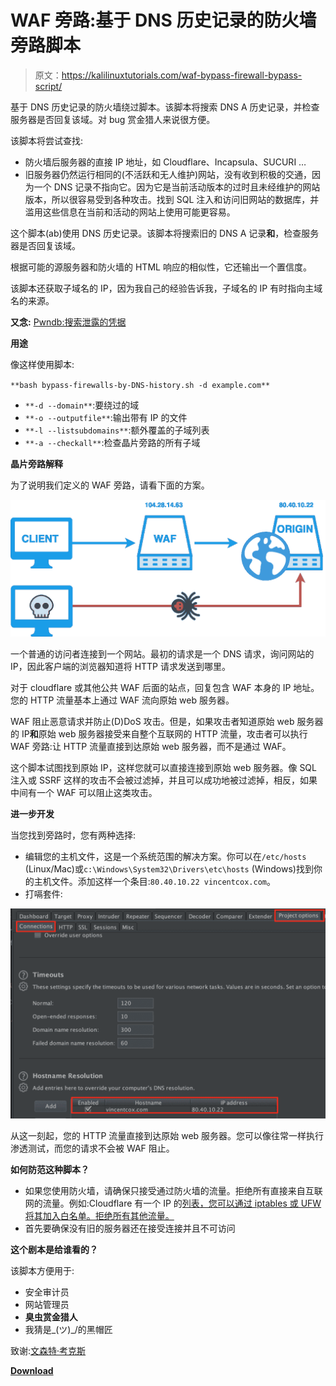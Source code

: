# WAF 旁路:基于 DNS 历史记录的防火墙旁路脚本

> 原文：<https://kalilinuxtutorials.com/waf-bypass-firewall-bypass-script/>

基于 DNS 历史记录的防火墙绕过脚本。该脚本将搜索 DNS A 历史记录，并检查服务器是否回复该域。对 bug 赏金猎人来说很方便。

该脚本将尝试查找:

*   防火墙后服务器的直接 IP 地址，如 Cloudflare、Incapsula、SUCURI …
*   旧服务器仍然运行相同的(不活跃和无人维护)网站，没有收到积极的交通，因为一个 DNS 记录不指向它。因为它是当前活动版本的过时且未经维护的网站版本，所以很容易受到各种攻击。找到 SQL 注入和访问旧网站的数据库，并滥用这些信息在当前和活动的网站上使用可能更容易。

这个脚本(ab)使用 DNS 历史记录。该脚本将搜索旧的 DNS A 记录**和**，检查服务器是否回复该域。

根据可能的源服务器和防火墙的 HTML 响应的相似性，它还输出一个置信度。

该脚本还获取子域名的 IP，因为我自己的经验告诉我，子域名的 IP 有时指向主域名的来源。

**又念:** [Pwndb:搜索泄露的凭据](https://kalilinuxtutorials.com/pwndb-search-leaked-credentials/)

**用途**

像这样使用脚本:

`**bash bypass-firewalls-by-DNS-history.sh -d example.com**`

*   `**-d --domain**`:要绕过的域
*   `**-o --outputfile**`:输出带有 IP 的文件
*   `**-l --listsubdomains**`:额外覆盖的子域列表
*   `**-a --checkall**`:检查晶片旁路的所有子域

**晶片旁路解释**

为了说明我们定义的 WAF 旁路，请看下面的方案。

![](img//6e8ff6ebbf78bbd523d6306c02a4159b.png)

一个普通的访问者连接到一个网站。最初的请求是一个 DNS 请求，询问网站的 IP，因此客户端的浏览器知道将 HTTP 请求发送到哪里。

对于 cloudflare 或其他公共 WAF 后面的站点，回复包含 WAF 本身的 IP 地址。您的 HTTP 流量基本上通过 WAF 流向原始 web 服务器。

WAF 阻止恶意请求并防止(D)DoS 攻击。但是，如果攻击者知道原始 web 服务器的 IP**和**原始 web 服务器接受来自整个互联网的 HTTP 流量，攻击者可以执行 WAF 旁路:让 HTTP 流量直接到达原始 web 服务器，而不是通过 WAF。

这个脚本试图找到原始 IP，这样您就可以直接连接到原始 web 服务器。像 SQL 注入或 SSRF 这样的攻击不会被过滤掉，并且可以成功地被过滤掉，相反，如果中间有一个 WAF 可以阻止这类攻击。

**进一步开发**

当您找到旁路时，您有两种选择:

*   编辑您的主机文件，这是一个系统范围的解决方案。你可以在`/etc/hosts` (Linux/Mac)或`c:\Windows\System32\Drivers\etc\hosts` (Windows)找到你的主机文件。添加这样一个条目:`80.40.10.22 vincentcox.com`。
*   打嗝套件:

![Bypass](img//f294a05b5c68fdfdae22ed6e3cd090c9.png)

从这一刻起，您的 HTTP 流量直接到达原始 web 服务器。您可以像往常一样执行渗透测试，而您的请求不会被 WAF 阻止。

**如何防范这种脚本？**

*   如果您使用防火墙，请确保只接受通过防火墙的流量。拒绝所有直接来自互联网的流量。例如:Cloudflare 有一个 IP 的[列表，您可以通过 iptables 或 UFW 将其加入白名单。拒绝所有其他流量。](https://www.cloudflare.com/ips/)
*   首先要确保没有旧的服务器还在接受连接并且不可访问

**这个剧本是给谁看的？**

该脚本方便用于:

*   安全审计员
*   网站管理员
*   **臭虫赏金猎人**
*   我猜是\_(ツ)_/的黑帽匠

致谢:[文森特·考克斯](https://twitter.com/vincentcox_be)

[**Download**](https://github.com/vincentcox/bypass-firewalls-by-DNS-history)